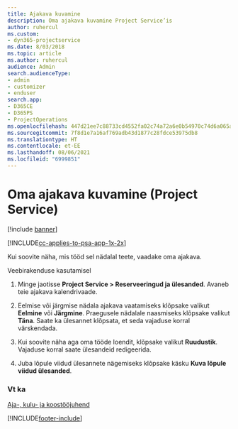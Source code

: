 ```yaml
---
title: Ajakava kuvamine
description: Oma ajakava kuvamine Project Service’is
author: ruhercul
ms.custom:
- dyn365-projectservice
ms.date: 8/03/2018
ms.topic: article
ms.author: ruhercul
audience: Admin
search.audienceType:
- admin
- customizer
- enduser
search.app:
- D365CE
- D365PS
- ProjectOperations
ms.openlocfilehash: 447d21ee7c88733cd4552fa02c74a72a6e0b54970c74d6a065a9b3fe93bbb266
ms.sourcegitcommit: 7f8d1e7a16af769adb43d1877c28fdce53975db8
ms.translationtype: HT
ms.contentlocale: et-EE
ms.lasthandoff: 08/06/2021
ms.locfileid: "6999851"
---
```

# <a name="view-your-schedule-project-service"></a>Oma ajakava kuvamine (Project Service)

[!include [banner](../includes/psa-now-project-operations.md)]

[!INCLUDE[cc-applies-to-psa-app-1x-2x](../includes/cc-applies-to-psa-app-1x-2x.md)]

Kui soovite näha, mis tööd sel nädalal teete, vaadake oma ajakava.  
  
 Veebirakenduse kasutamisel  
  
1.  Minge jaotisse **Project Service > Reserveeringud ja ülesanded**. Avaneb teie ajakava kalendrivaade.  
  
2.  Eelmise või järgmise nädala ajakava vaatamiseks klõpsake valikut **Eelmine** või **Järgmine**. Praegusele nädalale naasmiseks klõpsake valikut **Täna**. Saate ka ülesannet klõpsata, et seda vajaduse korral värskendada.  
  
3.  Kui soovite näha aga oma tööde loendit, klõpsake valikut **Ruudustik**. Vajaduse korral saate ülesandeid redigeerida.  
  
4.  Juba lõpule viidud ülesannete nägemiseks klõpsake käsku **Kuva lõpule viidud ülesanded**.  
  
### <a name="see-also"></a>Vt ka  
 [Aja-, kulu- ja koostööjuhend](../psa/time-expense-collaboration-guide.md)


[!INCLUDE[footer-include](../includes/footer-banner.md)]